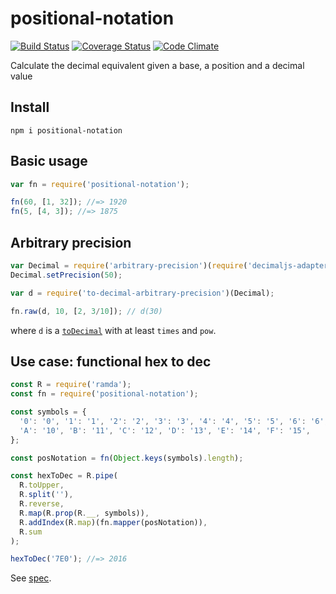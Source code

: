 # positional-notation

[![Build Status](https://travis-ci.org/javiercejudo/positional-notation.svg)](https://travis-ci.org/javiercejudo/positional-notation)
[![Coverage Status](https://coveralls.io/repos/javiercejudo/positional-notation/badge.svg?branch=master)](https://coveralls.io/r/javiercejudo/positional-notation?branch=master)
[![Code Climate](https://codeclimate.com/github/javiercejudo/positional-notation/badges/gpa.svg)](https://codeclimate.com/github/javiercejudo/positional-notation)

Calculate the decimal equivalent given a base, a position and a decimal value

## Install

    npm i positional-notation

## Basic usage

```js
var fn = require('positional-notation');

fn(60, [1, 32]); //=> 1920
fn(5, [4, 3]); //=> 1875
```

## Arbitrary precision

```js
var Decimal = require('arbitrary-precision')(require('decimaljs-adapter'));
Decimal.setPrecision(50);

var d = require('to-decimal-arbitrary-precision')(Decimal);

fn.raw(d, 10, [2, 3/10]); // d(30)
```

 where `d` is a [`toDecimal`](https://github.com/javiercejudo/to-decimal) with at least `times` and `pow`.

## Use case: functional hex to dec

```js
const R = require('ramda');
const fn = require('positional-notation');

const symbols = {
  '0': '0', '1': '1', '2': '2', '3': '3', '4': '4', '5': '5', '6': '6', '7': '7', '8': '8', '9': '9',
  'A': '10', 'B': '11', 'C': '12', 'D': '13', 'E': '14', 'F': '15',
};

const posNotation = fn(Object.keys(symbols).length);

const hexToDec = R.pipe(
  R.toUpper,
  R.split(''),
  R.reverse,
  R.map(R.prop(R.__, symbols)),
  R.addIndex(R.map)(fn.mapper(posNotation)),
  R.sum
);

hexToDec('7E0'); //=> 2016
```

See [spec](test/spec.js).
